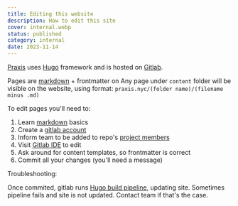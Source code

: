 ```yaml
---
title: Editing this website
description: How to edit this site
cover: internal.webp
status: published
category: internal
date: 2023-11-14
---
```

[Praxis](https://praxis.nyc/) uses [Hugo](https://gohugo.io/) framework and is hosted on [Gitlab](https://gitlab.com/praxis.nyc/praxis.nyc.gitlab.io/).

Pages are [markdown](https://www.markdownguide.org/basic-syntax/) + frontmatter on Any page under `content` folder will be visible on the website, using format: `praxis.nyc/(folder name)/(filename minus .md)`

To edit pages you'll need to:

1. Learn [markdown](https://www.markdownguide.org/basic-syntax/) basics
2. Create a [gitlab account](https://gitlab.com/users/sign_up)
3. Inform team to be added to repo's [project members](https://gitlab.com/praxis.nyc/praxis.nyc.gitlab.io/-/project_members)
4. Visit [Gitlab IDE](https://gitlab.com/-/ide/project/praxis.nyc/praxis.nyc.gitlab.io/edit/main/-/content/) to edit
5. Ask around for content templates, so frontmatter is correct
6. Commit all your changes (you'll need a message)

Troubleshooting:

Once commited, gitlab runs [Hugo build pipeline](https://gitlab.com/praxis.nyc/praxis.nyc.gitlab.io/-/pipelines), updating site. Sometimes pipeline fails and site is not updated. Contact team if that's the case.